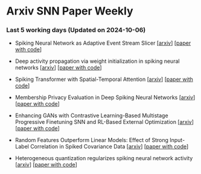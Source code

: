 # Arxiv SNN Paper Weekly


 ### **Last 5 working days (Updated on 2024-10-06)** 


- Spiking Neural Network as Adaptive Event Stream Slicer [[arxiv](https://arxiv.org/abs/2410.02249)] [[paper with code](https://paperswithcode.com/paper/spiking-neural-network-as-adaptive-event)]

- Deep activity propagation via weight initialization in spiking neural networks [[arxiv](https://arxiv.org/abs/2410.00580)] [[paper with code](https://paperswithcode.com/paper/deep-activity-propagation-via-weight)]

- Spiking Transformer with Spatial-Temporal Attention [[arxiv](https://arxiv.org/abs/2409.19764)] [[paper with code](https://paperswithcode.com/paper/spiking-transformer-with-spatial-temporal)]

- Membership Privacy Evaluation in Deep Spiking Neural Networks [[arxiv](https://arxiv.org/abs/2409.19413)] [[paper with code](https://paperswithcode.com/paper/membership-privacy-evaluation-in-deep-spiking)]

- Enhancing GANs with Contrastive Learning-Based Multistage Progressive Finetuning SNN and RL-Based External Optimization [[arxiv](https://arxiv.org/abs/2409.20340)] [[paper with code](https://paperswithcode.com/paper/enhancing-gans-with-contrastive-learning)]

- Random Features Outperform Linear Models: Effect of Strong Input-Label Correlation in Spiked Covariance Data [[arxiv](https://arxiv.org/abs/2409.20250)] [[paper with code](https://paperswithcode.com/paper/random-features-outperform-linear-models)]

- Heterogeneous quantization regularizes spiking neural network activity [[arxiv](https://arxiv.org/abs/2409.18396)] [[paper with code](https://paperswithcode.com/paper/heterogeneous-quantization-regularizes)]

